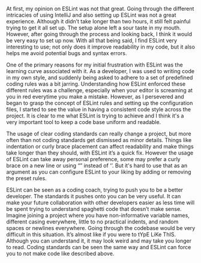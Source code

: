 At first, my opinion on ESLint was not that great. Going through the different intricacies of using IntelliJ and also setting up ESLint was not a great experience. Although it didn’t take longer than two hours, it still felt painful trying to get it all set up. The setup alone left a sour taste in my mouth. However, after going through the process and looking back, I think it would be very easy to set up now. With all that being said, I find ESLint very interesting to use; not only does it improve readability in my code, but it also helps me avoid potential bugs and syntax errors.

One of the primary reasons for my initial frustration with ESLint was the learning curve associated with it. As a developer, I was used to writing code in my own style, and suddenly being asked to adhere to a set of predefined coding rules was a bit jarring. Understanding how ESLint enforced these different rules was a challenge, especially when your editor is screaming at you in red everytime you make a mistake. However, as I persevered and began to grasp the concept of ESLint rules and setting up the configuration files, I started to see the value in having a consistent code style across the project. It is clear to me what ESLint is trying to achieve and I think it's a very important tool to keep a code base uniform and readable.
	
The usage of clear coding standards can really change a project, but more often than not coding standards get dismissed as minor details. Things like indentation or curly brace placement can affect readability and make things take longer than they should, with ESLint it’s a quick fix. However the usage of ESLint can take away personal preference, some may prefer a curly brace on a new line or using “” instead of ‘’. But it's hard to use that as an argument as you can configure ESLint to your liking by adding or removing the preset rules.

ESLint can be seen as a coding coach, trying to push you to be a better developer. The standards it pushes onto you can be very useful. It can make your future collaboration with other developers easier as less time will be spent trying to understand spaghetti code that doesn’t make sense. Imagine joining a project where you have non-informative variable names, different casing everywhere, little to no practical indents, and random spaces or newlines everywhere.
Going through the codebase would be very difficult in this situation. It’s almost like if you were to tYpE LiKe ThIS. Although you can understand it, it may look weird and may take you longer to read. Coding standards can be seen the same way and ESLint can force you to not make code like described above.  
